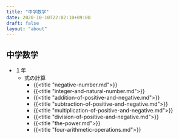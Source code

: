 ```yaml
---
title: "中学数学"
date: 2020-10-10T22:02:10+09:00
draft: false
layout: "about"
---
```


## 中学数学
- １年
  - 式の計算
    - {{<title "negative-number.md">}}
    - {{<title "integer-and-natural-number.md">}}
    - {{<title "addition-of-positive-and-negative.md">}}
    - {{<title "subtraction-of-positive-and-negative.md">}}
    - {{<title "multiplication-of-positive-and-negative.md">}}
    - {{<title "division-of-positive-and-negative.md">}}
    - {{<title "the-power.md">}}
    - {{<title "four-arithmetic-operations.md">}}
  	